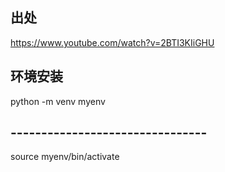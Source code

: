##  出处
https://www.youtube.com/watch?v=2BTI3KIiGHU

## 环境安装
python -m venv myenv

## --------------------------------
source myenv/bin/activate 


